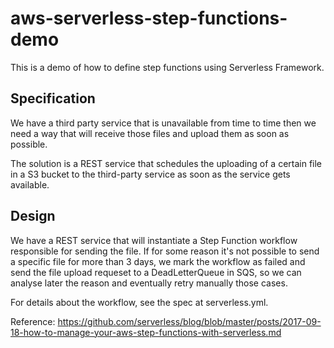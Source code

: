 # aws-serverless-step-functions-demo

This is a demo of how to define step functions using Serverless Framework.

## Specification

We have a third party service that is unavailable from time to time then we need a way that will receive those files and upload them as soon as possible.

The solution is a REST service that schedules the uploading of a certain file in a S3 bucket to the third-party service as soon as the service gets available.

## Design

We have a REST service that will instantiate a Step Function workflow responsible for sending the file. If for some reason it's not possible to send a specific file for more than 3 days, we mark the workflow as failed and send the file upload requeset to a DeadLetterQueue in SQS, so we can analyse later the reason and eventually retry manually those cases.

For details about the workflow, see the spec at serverless.yml.

Reference: https://github.com/serverless/blog/blob/master/posts/2017-09-18-how-to-manage-your-aws-step-functions-with-serverless.md

